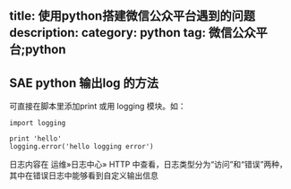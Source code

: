 title: 使用python搭建微信公众平台遇到的问题
description:
category: python
tag: 微信公众平台;python
-------------------------

## SAE python 输出log 的方法

可直接在脚本里添加print 或用 logging 模块。如：

```
import logging

print 'hello'
logging.error('hello logging error')
```

日志内容在 运维»日志中心» HTTP 中查看，日志类型分为“访问”和“错误”两种，
其中在错误日志中能够看到自定义输出信息


